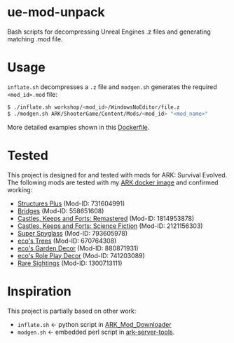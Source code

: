 # ue-mod-unpack
Bash scripts for decompressing Unreal Engines .z files and generating matching .mod file.


# Usage
`inflate.sh` decompresses a `.z` file and `modgen.sh` generates the required `<mod_id>.mod` file:
```bash
$ ./inflate.sh workshop/<mod_id>/WindowsNoEditor/file.z
$ ./modgen.sh ARK/ShooterGame/Content/Mods/<mod_id> "<mod_name>"
```
More detailed examples shown in this [Dockerfile](https://github.com/Hetsh/docker-ark-modded/blob/master/Dockerfile).

# Tested
This project is designed for and tested with mods for ARK: Survival Evolved.
The following mods are tested with my [ARK docker image](https://hub.docker.com/r/hetsh/ark-modded) and confirmed working:
* [Structures Plus](https://steamcommunity.com/sharedfiles/filedetails/?id=731604991) (Mod-ID: 731604991)
* [Bridges](https://steamcommunity.com/sharedfiles/filedetails/?id=558651608) (Mod-ID: 558651608)
* [Castles, Keeps and Forts: Remastered](https://steamcommunity.com/sharedfiles/filedetails/?id=1814953878) (Mod-ID: 1814953878)
* [Castles, Keeps and Forts: Science Fiction](https://steamcommunity.com/sharedfiles/filedetails/?id=2121156303) (Mod-ID: 2121156303)
* [Super Spyglass](https://steamcommunity.com/sharedfiles/filedetails/?id=793605978) (Mod-ID: 793605978)
* [eco's Trees](https://steamcommunity.com/sharedfiles/filedetails/?id=670764308) (Mod-ID: 670764308)
* [eco's Garden Decor](https://steamcommunity.com/sharedfiles/filedetails/?id=880871931) (Mod-ID: 880871931)
* [eco's Role Play Decor](https://steamcommunity.com/sharedfiles/filedetails/?id=741203089) (Mod-ID: 741203089)
* [Rare Sightings](https://steamcommunity.com/sharedfiles/filedetails/?id=1300713111) (Mod-ID: 1300713111)

# Inspiration
This project is partially based on other work:
* `inflate.sh` <- python script in [ARK_Mod_Downloader](https://github.com/barrycarey/Ark_Mod_Downloader/blob/971e509d73cbfbac1b55b3a6bd2d8429ec612fbd/arkit.py)
* `modgen.sh` <- embedded perl script in [ark-server-tools](https://github.com/arkmanager/ark-server-tools/blob/a21496e39a4df30b7aadd6edfdc5d5297ba0a9f0/tools/arkmanager#L2749).